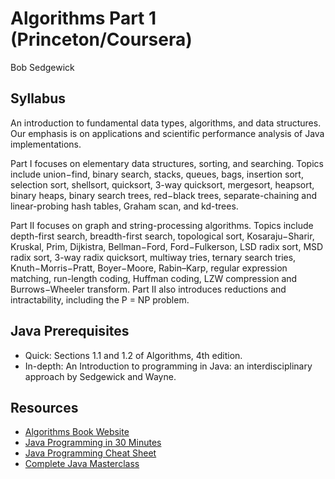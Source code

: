 # Algorithms Part 1 (Princeton/Coursera)

Bob Sedgewick

## Syllabus

An introduction to fundamental data types, algorithms, and data structures. Our emphasis is on applications and scientific performance analysis of Java implementations.

Part I focuses on elementary data structures, sorting, and searching. Topics include union−find, binary search, stacks, queues, bags, insertion sort, selection sort, shellsort, quicksort, 3-way quicksort, mergesort, heapsort, binary heaps, binary search trees, red−black trees, separate-chaining and linear-probing hash tables, Graham scan, and kd-trees.

Part II focuses on graph and string-processing algorithms. Topics include depth-first search, breadth-first search, topological sort, Kosaraju−Sharir, Kruskal, Prim, Dijkistra, Bellman−Ford, Ford−Fulkerson, LSD radix sort, MSD radix sort, 3-way radix quicksort, multiway tries, ternary search tries, Knuth−Morris−Pratt, Boyer−Moore, Rabin–Karp, regular expression matching, run-length coding, Huffman coding, LZW compression and Burrows−Wheeler transform. Part II also introduces reductions and intractability, including the P = NP problem.

## Java Prerequisites

* Quick: Sections 1.1 and 1.2 of Algorithms, 4th edition.
* In-depth: An Introduction to programming in Java: an interdisciplinary approach by Sedgewick and Wayne.

## Resources

* [Algorithms Book Website](https://algs4.cs.princeton.edu/home)
* [Java Programming in 30 Minutes](https://www.youtube.com/watch?v=WPvGqX-TXP0)
* [Java Programming Cheat Sheet](http://www.newthinktank.com/2014/06/java-programming/)
* [Complete Java Masterclass](https://www.udemy.com/java-the-complete-java-developer-course/learn/v4/overview)